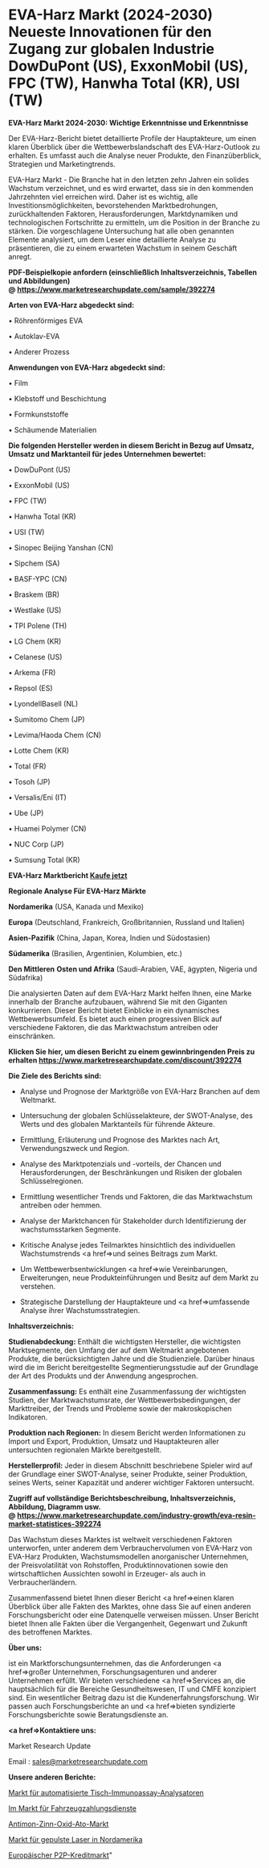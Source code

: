 # EVA-Harz Markt (2024-2030) Neueste Innovationen für den Zugang zur globalen Industrie DowDuPont (US), ExxonMobil (US), FPC (TW), Hanwha Total (KR), USI (TW)

<strong>EVA-Harz Markt 2024-2030: Wichtige Erkenntnisse und Erkenntnisse</strong>

Der EVA-Harz-Bericht bietet detaillierte Profile der Hauptakteure, um einen klaren Überblick über die Wettbewerbslandschaft des EVA-Harz-Outlook zu erhalten. Es umfasst auch die Analyse neuer Produkte, den Finanzüberblick, Strategien und Marketingtrends.

EVA-Harz Markt - Die Branche hat in den letzten zehn Jahren ein solides Wachstum verzeichnet, und es wird erwartet, dass sie in den kommenden Jahrzehnten viel erreichen wird. Daher ist es wichtig, alle Investitionsmöglichkeiten, bevorstehenden Marktbedrohungen, zurückhaltenden Faktoren, Herausforderungen, Marktdynamiken und technologischen Fortschritte zu ermitteln, um die Position in der Branche zu stärken. Die vorgeschlagene Untersuchung hat alle oben genannten Elemente analysiert, um dem Leser eine detaillierte Analyse zu präsentieren, die zu einem erwarteten Wachstum in seinem Geschäft anregt.

<strong><b>PDF-Beispielkopie anfordern (einschließlich Inhaltsverzeichnis, Tabellen und Abbildungen) @ </b></strong><strong><a href=https://www.marketresearchupdate.com/sample/392274><strong>https://www.marketresearchupdate.com/sample/392274</u></a></strong></strong>

<strong>Arten von EVA-Harz abgedeckt sind:</strong>

• Röhrenförmiges EVA

• Autoklav-EVA

• Anderer Prozess

<strong>Anwendungen von EVA-Harz abgedeckt sind:</strong>

• Film

• Klebstoff und Beschichtung

• Formkunststoffe

• Schäumende Materialien

<strong>Die folgenden Hersteller werden in diesem Bericht in Bezug auf Umsatz, Umsatz und Marktanteil für jedes Unternehmen bewertet:</strong>

• DowDuPont (US)

• ExxonMobil (US)

• FPC (TW)

• Hanwha Total (KR)

• USI (TW)

• Sinopec Beijing Yanshan (CN)

• Sipchem (SA)

• BASF-YPC (CN)

• Braskem (BR)

• Westlake (US)

• TPI Polene (TH)

• LG Chem (KR)

• Celanese (US)

• Arkema (FR)

• Repsol (ES)

• LyondellBasell (NL)

• Sumitomo Chem (JP)

• Levima/Haoda Chem (CN)

• Lotte Chem (KR)

• Total (FR)

• Tosoh (JP)

• Versalis/Eni (IT)

• Ube (JP)

• Huamei Polymer (CN)

• NUC Corp (JP)

• Sumsung Total (KR)

<strong>EVA-Harz Marktbericht <a href=https://www.marketresearchupdate.com/buynow/392274>Kaufe jetzt</a></strong>

<strong>Regionale Analyse Für EVA-Harz Märkte</strong>

<strong>Nordamerika</strong> (USA, Kanada und Mexiko)

<strong>Europa</strong> (Deutschland, Frankreich, Großbritannien, Russland und Italien)

<strong>Asien-Pazifik</strong> (China, Japan, Korea, Indien und Südostasien)

<strong>Südamerika</strong> (Brasilien, Argentinien, Kolumbien, etc.)

<strong>Den Mittleren</strong> <strong>Osten und Afrika</strong> (Saudi-Arabien, VAE, ägypten, Nigeria und Südafrika)

Die analysierten Daten auf dem EVA-Harz Markt helfen Ihnen, eine Marke innerhalb der Branche aufzubauen, während Sie mit den Giganten konkurrieren. Dieser Bericht bietet Einblicke in ein dynamisches Wettbewerbsumfeld. Es bietet auch einen progressiven Blick auf verschiedene Faktoren, die das Marktwachstum antreiben oder einschränken.

<strong>Klicken Sie hier, um diesen Bericht zu einem gewinnbringenden Preis zu erhalten
</strong><strong><a href=https://www.marketresearchupdate.com/discount/392274>https://www.marketresearchupdate.com/discount/392274</b></u></strong></a>

<strong>Die Ziele des Berichts sind:</strong>

- Analyse und Prognose der Marktgröße von EVA-Harz Branchen auf dem Weltmarkt.

- Untersuchung der globalen Schlüsselakteure, der SWOT-Analyse, des Werts und des globalen Marktanteils für führende Akteure.

- Ermittlung, Erläuterung und Prognose des Marktes nach Art, Verwendungszweck und Region.

- Analyse des Marktpotenzials und -vorteils, der Chancen und Herausforderungen, der Beschränkungen und Risiken der globalen Schlüsselregionen.

- Ermittlung wesentlicher Trends und Faktoren, die das Marktwachstum antreiben oder hemmen.

- Analyse der Marktchancen für Stakeholder durch Identifizierung der wachstumsstarken Segmente.

- Kritische Analyse jedes Teilmarktes hinsichtlich des individuellen Wachstumstrends <a href=>und</a> seines Beitrags zum Markt.

- Um Wettbewerbsentwicklungen <a href=>wie</a> Vereinbarungen, Erweiterungen, neue Produkteinführungen und Besitz auf dem Markt zu verstehen.

- Strategische Darstellung der Hauptakteure und <a href=>umfas</a>sende Analyse ihrer Wachstumsstrategien.

<strong>Inhaltsverzeichnis:</strong>

<strong>Studienabdeckung:</strong> Enthält die wichtigsten Hersteller, die wichtigsten Marktsegmente, den Umfang der auf dem Weltmarkt angebotenen Produkte, die berücksichtigten Jahre und die Studienziele. Darüber hinaus wird die im Bericht bereitgestellte Segmentierungsstudie auf der Grundlage der Art des Produkts und der Anwendung angesprochen.

<strong>Zusammenfassung:</strong> Es enthält eine Zusammenfassung der wichtigsten Studien, der Marktwachstumsrate, der Wettbewerbsbedingungen, der Markttreiber, der Trends und Probleme sowie der makroskopischen Indikatoren.

<strong>Produktion nach Regionen:</strong> In diesem Bericht werden Informationen zu Import und Export, Produktion, Umsatz und Hauptakteuren aller untersuchten regionalen Märkte bereitgestellt.

<strong>Herstellerprofil:</strong> Jeder in diesem Abschnitt beschriebene Spieler wird auf der Grundlage einer SWOT-Analyse, seiner Produkte, seiner Produktion, seines Werts, seiner Kapazität und anderer wichtiger Faktoren untersucht.

<strong><b>Zugriff auf vollständige Berichtsbeschreibung, Inhaltsverzeichnis, Abbildung, Diagramm usw. @ </b></strong><strong><a href=https://www.marketresearchupdate.com/industry-growth/eva-resin-market-statistices-392274>https://www.marketresearchupdate.com/industry-growth/eva-resin-market-statistices-392274</a></strong>

Das Wachstum dieses Marktes ist weltweit verschiedenen Faktoren unterworfen, unter anderem dem Verbrauchervolumen von EVA-Harz von EVA-Harz Produkten, Wachstumsmodellen anorganischer Unternehmen, der Preisvolatilität von Rohstoffen, Produktinnovationen sowie den wirtschaftlichen Aussichten sowohl in Erzeuger- als auch in Verbraucherländern.

Zusammenfassend bietet Ihnen dieser Bericht <a href=>einen</a> klaren Überblick über alle Fakten des Marktes, ohne dass Sie auf einen anderen Forschungsbericht oder eine Datenquelle verweisen müssen. Unser Bericht bietet Ihnen alle Fakten über die Vergangenheit, Gegenwart und Zukunft des betroffenen Marktes.

<strong>Über uns:</strong>

 ist ein Marktforschungsunternehmen, das die Anforderungen <a href=>großer</a> Unternehmen, Forschungsagenturen und anderer Unternehmen erfüllt. Wir bieten verschiedene <a href=>Services</a> an, die hauptsächlich für die Bereiche Gesundheitswesen, IT und CMFE konzipiert sind. Ein wesentlicher Beitrag dazu ist die Kundenerfahrungsforschung. Wir passen auch Forschungsberichte an und <a href=>bieten</a> syndizierte Forschungsberichte sowie Beratungsdienste an.

<strong><a href=>Kontaktiere uns:</a></strong>

Market Research Update

Email : sales@marketresearchupdate.com

<strong>Unsere anderen Berichte:</strong>

<a href=https://www.linkedin.com/pulse/bench-top-automated-immunoassay-analyzer-market-2f>Markt für automatisierte Tisch-Immunoassay-Analysatoren</a>

<a href=https://www.linkedin.com/pulse/in-vehicle-payment-services-market-size-industry>Im Markt für Fahrzeugzahlungsdienste</a>

<a href=https://www.linkedin.com/pulse/antimony-tin-oxide-ato-market-size-emerging>Antimon-Zinn-Oxid-Ato-Markt</a>

<a href=https://www.linkedin.com/pulse/north-america-pulsed-laser-market-2023-industry-outlook>Markt für gepulste Laser in Nordamerika</a>

<a href=https://www.linkedin.com/pulse/europe-p2p-lending-market-2023-top-key-players-ub8kf/>Europäischer P2P-Kreditmarkt</a>"
